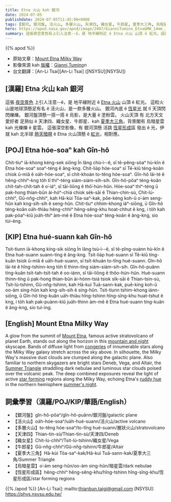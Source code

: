 ```yaml
---
title: Etna 火山 kah 銀河
date: 2024-07-05
publishdate: 2024-07-05T11:45:00+0800
tags: [銀河, 銀河盤, 活火山, 多層火山, 天津四, 織女星, 牛郎星, 夏季大三角, 烏暗星雲, 恆星形成區]
hero: https://apod.nasa.gov/apod/image/2407/GianniTumino_Etna&MW_14mm_JPG_LOGO__1024pix.jpg
summary: 這張夜空景色有上引人注意--ê，是 地平線附近 ê Etna 火山 山頂 ê 紅光，這是地球頂懸足有名 ê 活火山。
---
```


{{% apod %}}

- 原始文章：[Mount Etna Milky Way](https://apod.nasa.gov/apod/ap240705.html)
- 影像來源 kah [版權][copyright]：[Gianni Tumino](https://www.facebook.com/giovanni.tumino.58)n
- 台文翻譯：[An-Li Tsai][An-Li Tsai] ([NSYSU][NSYSU])

## [漢羅] Etna 火山 kah 銀河
這張 [夜空景色][mountain and night] 上引人注意--ê，是 地平線附近 ê [Etna 火山][Mount Etna] 山頂 ê 紅光。
這粒火山是地球頂懸足有名 ê 活火山，是一款多層火山。
銀河內底 ê [恆星光][congeries] 就 tī 天頂閃閃爍爍。
銀河盤頂懸一搭一搭 ê 烏影，是大量 ê 塗粉雲。
火山天頂 有 北方天文愛好者 足熟似 ê 天津四、織女星、牛郎星、kah [夏季大三角][Summer Triangle]，背景閣有 烏暗星雲 kah 光爍爍 ê 星雲。
這張深空影像，有 銀河頂懸 活跳 [恆星形成][star forming]區 發出 ê 光，伊就 kah 北半球 [熱天暗暝][summer's night] ê Etna 火山頂懸 ê [紅光][ruddy hue]，相對應。

## [POJ] Etna hóe-soaⁿ kah Gîn-hô
Chit-tiuⁿ iā-khong kéng-sek siōng Ín lâng chù-ì--ê, sī tē-pêng-sòaⁿ hù-kīn ê Etna hóe-soaⁿ soaⁿ-téng ê âng-kng.
Chit-lia̍p hóe-soaⁿ sī Tē-kiû téng-koân chiok ū-miâ ê oa̍h-hóe-soaⁿ, sī chi̍t-khoán to-têng hóe-soaⁿ.
Gîn-hô lāi-té ê hêng-chhiⁿ-kng to̍h tī thiⁿ-téng siám-siám-sih-sih.
Gîn-hô-pôaⁿ téng-koân chi̍t-tah-chi̍t-tah ê o͘-iáⁿ, sī tāi-liōng ê thô͘-hún-hûn.
Hóe-soaⁿ thiⁿ-téng ū pak-hong thian-bûn ài-hóⁿ-chiá chiok se̍k-sāi ê Thian-chin-sù, Chit-lú-chhiⁿ, Gû-nn̂g-chhiⁿ, kah Hā-kùi Tōa-saⁿ-kak, pōe-kéng koh-ū o͘-àm seng-hûn kah kng-sih-sih ê seng-hûn.
Chit-tiuⁿ chhim-khong iáⁿ-siōng, ū Gîn-hô téng-koân oa̍h-thiàu hêng-chhiⁿ hêng-sêng-khu hoat-chhut ê kng, i to̍h kah pak-pòaⁿ-kiû joa̍h-thiⁿ àm-mê ê Etna hóe-soaⁿ téng-koân ê âng-kng, sio tùi-èng.

## [KIP] Etna hué-suann kah Gîn-hô
Tsit-tiunn iā-khong kíng-sik siōng Ín lâng tsù-ì--ê, sī tē-pîng-suànn hù-kīn ê Etna hué-suann suann-tíng ê âng-kng.
Tsit-lia̍p hué-suann sī Tē-kiû tíng-kuân tsiok ū-miâ ê ua̍h-hué-suann, sī tsi̍t-khuán to-tîng hué-suann.
Gîn-hô lāi-té ê hîng-tshinn-kng to̍h tī thinn-tíng siám-siám-sih-sih.
Gîn-hô-puânn tíng-kuân tsi̍t-tah-tsi̍t-tah ê oo-iánn, sī tāi-liōng ê thôo-hún-hûn.
Hué-suann thinn-tíng ū pak-hong thian-bûn ài-hónn-tsiá tsiok si̍k-sāi ê Thian-tsin-sù, Tsit-lú-tshinn, Gû-nn̂g-tshinn, kah Hā-kuì Tuā-sann-kak, puē-kíng koh-ū oo-àm sing-hûn kah kng-sih-sih ê sing-hûn.
Tsit-tiunn tshim-khong iánn-siōng, ū Gîn-hô tíng-kuân ua̍h-thiàu hîng-tshinn hîng-sîng-khu huat-tshut ê kng, i to̍h kah pak-puànn-kiû jua̍h-thinn àm-mê ê Etna hué-suann tíng-kuân ê âng-kng, sio tuì-ìng.

## [English] Mount Etna Milky Way
A glow from the summit of [Mount Etna][Mount Etna], famous active stratovolcano of planet Earth, stands out along the horizon in this [mountain and night][mountain and night] skyscape.
Bands of diffuse light from [congeries][congeries] of innumerable stars along the Milky Way galaxy stretch across the sky above.
In silhouette, the Milky Way's massive dust clouds are clumped along the galactic plane.
Also familiar to northern skygazers are bright stars Deneb, Vega, and Altair, the [Summer Triangle][Summer Triangle] straddling dark nebulae and luminous star clouds poised over the volcanic peak.
The deep combined exposures reveal the light of active [star forming][star forming] regions along the Milky Way, echoing Etna's [ruddy hue][ruddy hue] in the northern hemisphere [summer's night][summer's night].

## 詞彙學習（漢羅/POJ/KIP/華語/English）
- 【銀河盤】gîn-hô-pôaⁿ/gîn-hô-puânn/銀河盤/galactic plane
- 【活火山】oa̍h-hóe-soaⁿ/ua̍h-hué-suann/活火山/active volcano
- 【多層火山】to-têng hóe-soaⁿ/to-tîng hué-suann/層狀火山/stratovolcano
- 【天津四】Thian-tin-sù/Thian-tin-sù/天津四/Deneb
- 【織女星】Chit-lú-chhiⁿ/Tsit-lú-tshinn/織女星/Vega
- 【牛郎星】Gû-nn̂g-chhiⁿ/Gû-nn̂g-tshinn/牛郎星/Altair
- 【夏季大三角】Hā-kùi Tōa-saⁿ-kak/Hā-kuì Tuā-sann-kak/夏季大三角/Summer Triangle
- 【烏暗星雲】o͘-àm seng-hûn/oo-àm sing-hûn/暗星雲/dark nebulae
- 【恆星形成區】hêng-chhiⁿ hêng-sêng-khu/hîng-tshinn hîng-sîng-khu/恆星形成區/star forming regions

{{% /apod %}}
[An-Li Tsai]: mailto:thianbun.taigi@gmail.com
[NSYSU]: https://phys.nsysu.edu.tw/

[copyright]: https://apod.nasa.gov/apod/fap/lib/about_apod.html#srapply
[License3]: https://creativecommons.org/licenses/by/3.0/
[License2]:https://creativecommons.org/licenses/by-nc-nd/2.0/

[Mount Etna]:https://www.earthobservatory.nasa.gov/images/event/43216/mount-etna
[mountain and night]:https://www.facebook.com/photo/?fbid=10211647956870276&set=a.10206621597734439
[congeries]:https://en.wikipedia.org/wiki/Sidereus_Nuncius#Stars
[Summer Triangle]:https://apod.nasa.gov/apod/ap170703.html
[star forming]:https://science.nasa.gov/universe/stars/
[ruddy hue]:https://apod.nasa.gov/apod/ap220908.html
[summer's night]:https://science.nasa.gov/solar-system/skywatching/whats-up-july-2024-skywatching-tips-from-nasa/
